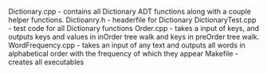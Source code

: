 Dictionary.cpp - contains all Dictionary ADT functions along with a couple helper functions. 
Dictioanry.h - headerfile for Dictionary
DictionaryTest.cpp - test code for all Dictionary functions
Order.cpp - takes a input of keys, and outputs keys and values in inOrder tree walk and keys in preOrder tree walk.
WordFrequency.cpp - takes an input of any text and outputs all words in alphabetical order with the frequency of which they appear
Makefile - creates all executables